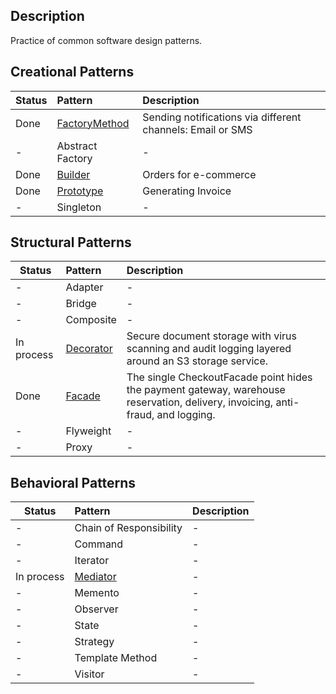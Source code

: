## Description

Practice of common software design patterns.


## Creational Patterns

 Status | Pattern                                    | Description                                                |
|--------|:-------------------------------------------|:-----------------------------------------------------------|
| Done   | [FactoryMethod](Creational/FactoryMethod)  | Sending notifications via different channels: Email or SMS |
| -      | Abstract Factory                           | -                                                          |
| Done   | [Builder](Creational/Builder)              | Orders for e-commerce                                      |
| Done   | [Prototype](Creational/Prototype)          | Generating Invoice                                         |
| -      | Singleton                                  | -                                                          |

## Structural Patterns

 Status     | Pattern                           | Description                                                                                                                     |
|------------|:----------------------------------|:--------------------------------------------------------------------------------------------------------------------------------|
| -          | Adapter                           | -                                                                                                                               |
| -          | Bridge                            | -                                                                                                                               |
| -          | Composite                         | -                                                                                                                               |
| In process | [Decorator](Structural/Decorator) | Secure document storage with virus scanning and audit logging layered around an S3 storage service.                             |
| Done       | [Facade](Structural/Facade)       | The single CheckoutFacade point hides the payment gateway, warehouse reservation, delivery, invoicing, anti-fraud, and logging. |
| -          | Flyweight                         | -                                                                                                                               |
| -          | Proxy                             | -                                                                                                                               |


## Behavioral Patterns

 Status     | Pattern                                 | Description           |
|------------|:----------------------------------------|:----------------------|
| -          | Chain of Responsibility                 | -                     |
| -          | Command                                 | -                     |
| -          | Iterator                                | -                     |
| In process | [Mediator](Behavioral/Mediator)         | -                     |
| -          | Memento                                 | -                     |
| -          | Observer                                | -                     |
| -          | State                                   | -                     |
| -          | Strategy                                | -                     |
| -          | Template Method                         | -                     |
| -          | Visitor                                 | -                     |